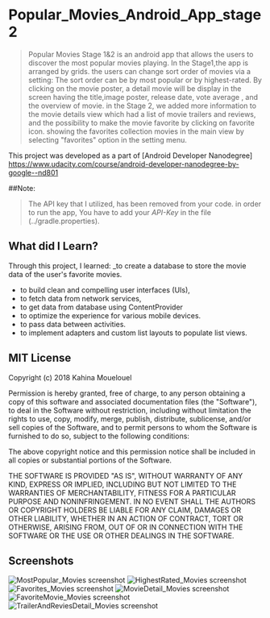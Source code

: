 # Popular_Movies_Android_App_stage2
 
>Popular Movies Stage 1&2 is an android app that allows the users to discover the most popular movies playing.
>In the Stage1,the app is arranged by grids. the users can change sort order of movies via a setting: The sort order can be by most popular or by highest-rated.
>By clicking on the movie poster, a detail movie will be display in the screen having the title,image poster, release date, vote average , and the overview of movie.
>in the Stage 2, we added more information to the movie details view which had a list of movie trailers and reviews, and the possibility to make the movie favorite by clicking on favorite icon.
>showing the favorites collection movies in the main view by selecting "favorites" option in the setting menu.

This project was developed as a part of [Android Developer Nanodegree] https://www.udacity.com/course/android-developer-nanodegree-by-google--nd801

##Note:

>The API key that I utilized, has been removed from your code. 
>in order to run the app, You have to add your *API-Key* in the file (../gradle.properties).


## What did I Learn?
Through this project, I learned:
_to create a database to store the movie data of the user's favorite movies.
- to build clean and compelling user interfaces (UIs),
- to fetch data from network services, 
- to get data from database using ContentProvider
- to  optimize the experience for various mobile devices.
- to pass data between  activities.
- to implement adapters and custom list layouts to populate list views.

 
## MIT License

Copyright (c) 2018  Kahina Mouelouel

Permission is hereby granted, free of charge, to any person obtaining a copy of this software and associated documentation files (the "Software"), to deal in the Software without restriction, including without limitation the rights
to use, copy, modify, merge, publish, distribute, sublicense, and/or sell copies of the Software, and to permit persons to whom the Software is furnished to do so, subject to the following conditions:

The above copyright notice and this permission notice shall be included in all copies or substantial portions of the Software.

THE SOFTWARE IS PROVIDED "AS IS", WITHOUT WARRANTY OF ANY KIND, EXPRESS OR IMPLIED, INCLUDING BUT NOT LIMITED TO THE WARRANTIES OF MERCHANTABILITY, FITNESS FOR A PARTICULAR PURPOSE AND NONINFRINGEMENT. IN NO EVENT SHALL THE
AUTHORS OR COPYRIGHT HOLDERS BE LIABLE FOR ANY CLAIM, DAMAGES OR OTHER LIABILITY, WHETHER IN AN ACTION OF CONTRACT, TORT OR OTHERWISE, ARISING FROM, OUT OF OR IN CONNECTION WITH THE SOFTWARE OR THE USE OR OTHER DEALINGS IN THE
SOFTWARE.

## Screenshots

![MostPopular_Movies screenshot](./screenshots/popularMoviesPopular.png)
![HighestRated_Movies screenshot](./screenshots/popularMoviesToprated.png)
![Favorites_Movies screenshot](./screenshots/popularMoviesFavorites.png)
![MovieDetail_Movies screenshot](./screenshots/movieDetailunfavorite.png)
![FavoriteMovie_Movies screenshot](./screenshots/movieDetailFavorite.png)
![TrailerAndReviesDetail_Movies screenshot](./screenshots/movieDetailTrailersAndReviews.png) 